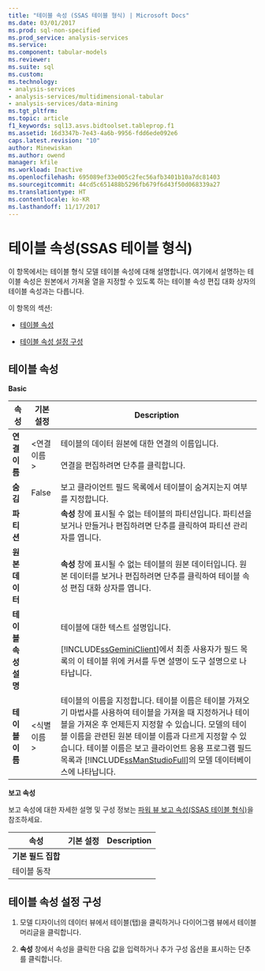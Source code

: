 ```yaml
---
title: "테이블 속성 (SSAS 테이블 형식) | Microsoft Docs"
ms.date: 03/01/2017
ms.prod: sql-non-specified
ms.prod_service: analysis-services
ms.service: 
ms.component: tabular-models
ms.reviewer: 
ms.suite: sql
ms.custom: 
ms.technology:
- analysis-services
- analysis-services/multidimensional-tabular
- analysis-services/data-mining
ms.tgt_pltfrm: 
ms.topic: article
f1_keywords: sql13.asvs.bidtoolset.tableprop.f1
ms.assetid: 16d3347b-7e43-4a6b-9956-fdd6ede092e6
caps.latest.revision: "10"
author: Minewiskan
ms.author: owend
manager: kfile
ms.workload: Inactive
ms.openlocfilehash: 695089ef33e005c2fec56afb3401b10a7dc81403
ms.sourcegitcommit: 44cd5c651488b5296fb679f6d43f50d068339a27
ms.translationtype: HT
ms.contentlocale: ko-KR
ms.lasthandoff: 11/17/2017
---
```

# <a name="table-properties-ssas-tabular"></a>테이블 속성(SSAS 테이블 형식)
  이 항목에서는 테이블 형식 모델 테이블 속성에 대해 설명합니다. 여기에서 설명하는 테이블 속성은 원본에서 가져올 열을 지정할 수 있도록 하는 테이블 속성 편집 대화 상자의 테이블 속성과는 다릅니다.  
  
 이 항목의 섹션:  
  
-   [테이블 속성](#bkmk_properties)  
  
-   [테이블 속성 설정 구성](#bkmk_config_prop)  
  
##  <a name="bkmk_properties"></a> 테이블 속성  
 **Basic**  
  
|속성|기본 설정|Description|  
|--------------|---------------------|-----------------|  
|**연결 이름**|\<연결 이름 >|테이블의 데이터 원본에 대한 연결의 이름입니다.<br /><br /> 연결을 편집하려면 단추를 클릭합니다.|  
|**숨김**|False|보고 클라이언트 필드 목록에서 테이블이 숨겨지는지 여부를 지정합니다.|  
|**파티션**||**속성** 창에 표시될 수 없는 테이블의 파티션입니다. 파티션을 보거나 만들거나 편집하려면 단추를 클릭하여 파티션 관리자를 엽니다.|  
|**원본 데이터**||**속성** 창에 표시될 수 없는 테이블의 원본 데이터입니다. 원본 데이터를 보거나 편집하려면 단추를 클릭하여 테이블 속성 편집 대화 상자를 엽니다.|  
|**테이블 속성 설명**||테이블에 대한 텍스트 설명입니다.<br /><br /> [!INCLUDE[ssGeminiClient](../../includes/ssgeminiclient-md.md)]에서 최종 사용자가 필드 목록의 이 테이블 위에 커서를 두면 설명이 도구 설명으로 나타납니다.|  
|**테이블 이름**|\<식별 이름 >|테이블의 이름을 지정합니다. 테이블 이름은 테이블 가져오기 마법사를 사용하여 테이블을 가져올 때 지정하거나 테이블을 가져온 후 언제든지 지정할 수 있습니다. 모델의 테이블 이름을 관련된 원본 테이블 이름과 다르게 지정할 수 있습니다. 테이블 이름은 보고 클라이언트 응용 프로그램 필드 목록과 [!INCLUDE[ssManStudioFull](../../includes/ssmanstudiofull-md.md)]의 모델 데이터베이스에 나타납니다.|  
  
 **보고 속성**  
  
 보고 속성에 대한 자세한 설명 및 구성 정보는 [파워 뷰 보고 속성&#40;SSAS 테이블 형식&#41;](../../analysis-services/tabular-models/power-view-reporting-properties-ssas-tabular.md)을 참조하세요.  
  
|속성|기본 설정|Description|  
|--------------|---------------------|-----------------|  
|**기본 필드 집합**|||  
|테이블 동작|||  
  
##  <a name="bkmk_config_prop"></a> 테이블 속성 설정 구성  
  
1.  모델 디자이너의 데이터 뷰에서 테이블(탭)을 클릭하거나 다이어그램 뷰에서 테이블 머리글을 클릭합니다.  
  
2.  **속성** 창에서 속성을 클릭한 다음 값을 입력하거나 추가 구성 옵션을 표시하는 단추를 클릭합니다.  
  
  
